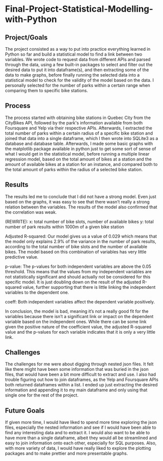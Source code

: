# Final-Project-Statistical-Modelling-with-Python

## Project/Goals
The project consisted as a way to put into practice everything learned in Python so far and build a statistical model to find a link between two variables. We wrote code to request data from different APIs and parsed through the data, using a few built-in packages to select and filter out the desired data to put it into dataframe(s), and then extracting some of the data to make graphs, before finally running the selected data into a statistical model to check for the validity of the model based on the data.
I personally selected for the number of parks within a certain range when comparing them to specific bike stations.

## Process
The process started with obtaining bike stations in Quebec City from the CityBikes API, followed by the park's information available from both Foursquare and Yelp via their respective APIs.
Afterwards, I extracted the total number of parks within a certain radius of a specific bike station and joined that data into a single dataframe, which I then wrote into SQLite3 as a database and database table.
Afterwards, I made some basic graphs with the matplotlib package available in python just to get some sort of sense of what I would get in the statistical model, before running a multiple linear regression model, based on the total amount of bikes at a station and the amount of available bikes at a station for an instance, and compared both to the total amount of parks within the radius of a selected bike station.


## Results
The results led me to conclude that I did not have a strong model. Even just based on the graphs, it was easy to see that there wasn’t really a strong relation between the variables. The results of the model also confirmed that the correlation was weak.

(REWRITE):
x: total number of bike slots, number of available bikes
y: total number of park results within 1000m of a given bike station

Adjusted R-squared: Our model gives us a value of 0.029 which means that the model only explains 2.9% of the variance in the number of park results, according to the total number of bike slots and the number of available bikes. The model based on this combination of variables has very little predictive value.

p-value: The p-values for both independent variables are above the 0.05 threshold. This means that the values from my independent variables are not statistically significant and should actually not be considered for this specific model. It is just doubling down on the result of the adjusted R-squared value, further supporting that there is little linking the independent variables to the dependent one.

coeff: Both independent variables affect the dependent variable positively. 

In conclusion, the model is bad, meaning it’s not a really good fit for the variables because there isn’t a significant link or impact on the dependent variable based on the independent ones. While there can be some link given the positive nature of the coefficient value, the adjusted R-squared value and the p-values for each variable indicates that it is only a very little link.


## Challenges 
The challenges for me were about digging through nested json files. It felt like there might have been some information that was buried in the json files, that would have been a bit more difficult to extract and use.
I also had trouble figuring out how to join dataframes, as the Yelp and Foursquare APIs both returned dataframes within a list. I ended up just extracting the desired information and appending it to my main dataframe and only using that single one for the rest of the project.

## Future Goals
If given more time, I would have liked to spend more time exploring the json files, especially the nested information and see if I would have been able to find any interesting data and to extract it. I would also want to be able to have more than a single dataframe, albeit they would all be streamlined and easy to join information onto each other, especially for SQL purposes. Also, with more variety of data, I would have really liked to explore the plotting packages and to make prettier and more presentable graphs.
